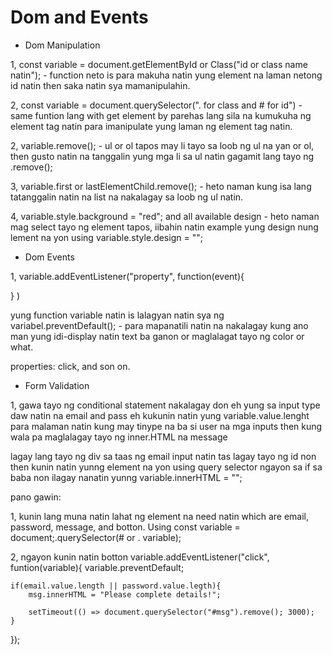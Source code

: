 # Dom and Events

- Dom Manipulation

1, const variable = document.getElementById or Class("id or class name natin"); - function neto is para makuha natin yung element na laman netong id natin then saka natin sya mamanipulahin.

2, const variable = document.querySelector(". for class and # for id") - same funtion lang with get element by parehas lang sila na kumukuha ng element tag natin para imanipulate yung laman ng element tag natin.
 
2, variable.remove(); - ul or ol tapos may li tayo sa loob ng ul na yan or ol, then gusto natin na tanggalin yung mga li sa ul natin gagamit lang tayo ng .remove();

3, variable.first or lastElementChild.remove(); - heto naman kung isa lang tatanggalin natin na list na nakalagay sa loob ng ul natin.

4, variable.style.background = "red"; and all available design - heto naman mag select tayo ng element tapos, iibahin natin example yung design nung lement na yon using variable.style.design = "";


- Dom Events

1, variable.addEventListener("property", function(event){

} )

yung function variable natin is lalagyan natin sya ng variabel.preventDefault(); - para mapanatili natin na nakalagay kung ano man yung idi-display natin text ba ganon or maglalagat tayo ng color or what.

properties: click, and son on.


- Form Validation

1, gawa tayo ng conditional statement nakalagay don eh yung sa input type daw natin na email and pass eh kukunin natin yung variable.value.lenght para malaman natin kung may tinype na ba si user na mga inputs then kung wala pa maglalagay tayo ng inner.HTML na message

lagay lang tayo ng div sa taas ng email input natin tas lagay tayo ng id non then kunin natin yunng element na yon using query selector  ngayon sa if sa baba non ilagay nanatin yunng variable.innerHTML = "";

pano gawin:

1, kunin lang muna natin lahat ng element na need natin which are email, password, message, and botton. Using const variable = document;.querySelector(# or . variable);


2, ngayon kunin natin botton variable.addEventListener("click", funtion(variable){
    variable.preventDefault;

    if(email.value.length || password.value.legth){
        msg.innerHTML = "Please complete details!";

        setTimeout(() => document.querySelector("#msg").remove(); 3000);
    }
});







